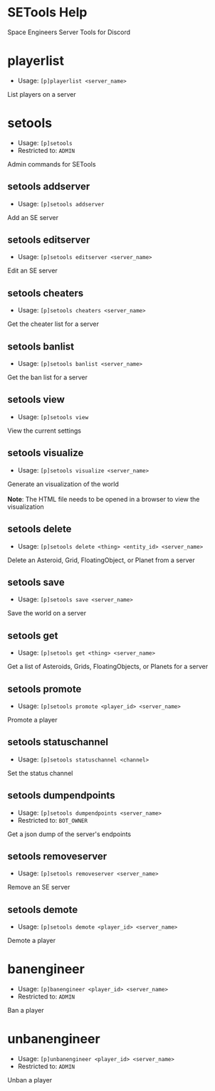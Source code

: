 # SETools Help

Space Engineers Server Tools for Discord

# playerlist

- Usage: `[p]playerlist <server_name>`

List players on a server

# setools

- Usage: `[p]setools`
- Restricted to: `ADMIN`

Admin commands for SETools

## setools addserver

- Usage: `[p]setools addserver`

Add an SE server

## setools editserver

- Usage: `[p]setools editserver <server_name>`

Edit an SE server

## setools cheaters

- Usage: `[p]setools cheaters <server_name>`

Get the cheater list for a server

## setools banlist

- Usage: `[p]setools banlist <server_name>`

Get the ban list for a server

## setools view

- Usage: `[p]setools view`

View the current settings

## setools visualize

- Usage: `[p]setools visualize <server_name>`

Generate an visualization of the world<br/><br/>**Note**: The HTML file needs to be opened in a browser to view the visualization

## setools delete

- Usage: `[p]setools delete <thing> <entity_id> <server_name>`

Delete an Asteroid, Grid, FloatingObject, or Planet from a server

## setools save

- Usage: `[p]setools save <server_name>`

Save the world on a server

## setools get

- Usage: `[p]setools get <thing> <server_name>`

Get a list of Asteroids, Grids, FloatingObjects, or Planets for a server

## setools promote

- Usage: `[p]setools promote <player_id> <server_name>`

Promote a player

## setools statuschannel

- Usage: `[p]setools statuschannel <channel>`

Set the status channel

## setools dumpendpoints

- Usage: `[p]setools dumpendpoints <server_name>`
- Restricted to: `BOT_OWNER`

Get a json dump of the server's endpoints

## setools removeserver

- Usage: `[p]setools removeserver <server_name>`

Remove an SE server

## setools demote

- Usage: `[p]setools demote <player_id> <server_name>`

Demote a player

# banengineer

- Usage: `[p]banengineer <player_id> <server_name>`
- Restricted to: `ADMIN`

Ban a player

# unbanengineer

- Usage: `[p]unbanengineer <player_id> <server_name>`
- Restricted to: `ADMIN`

Unban a player

